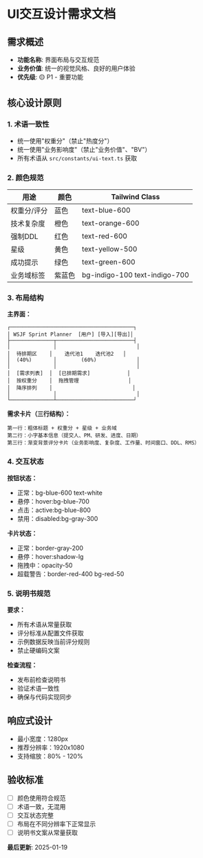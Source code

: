 # UI交互设计需求文档

## 需求概述
- **功能名称**: 界面布局与交互规范
- **业务价值**: 统一的视觉风格、良好的用户体验
- **优先级**: 🟡 P1 - 重要功能

## 核心设计原则

### 1. 术语一致性
- 统一使用"权重分"（禁止"热度分"）
- 统一使用"业务影响度"（禁止"业务价值"、"BV"）
- 所有术语从 `src/constants/ui-text.ts` 获取

### 2. 颜色规范

| 用途 | 颜色 | Tailwind Class |
|------|------|----------------|
| 权重分/评分 | 蓝色 | text-blue-600 |
| 技术复杂度 | 橙色 | text-orange-600 |
| 强制DDL | 红色 | text-red-600 |
| 星级 | 黄色 | text-yellow-500 |
| 成功提示 | 绿色 | text-green-600 |
| 业务域标签 | 紫蓝色 | bg-indigo-100 text-indigo-700 |

### 3. 布局结构

**主界面：**
```
┌────────────────────────────────────────┐
│ WSJF Sprint Planner  [用户] [导入][导出]│
├──────────────┬─────────────────────────┤
│              │                          │
│  待排期区    │    迭代池1    迭代池2   │
│  (40%)       │        (60%)             │
│              │                          │
│  [需求列表]  │  [已排期需求]            │
│  按权重分    │  拖拽管理                │
│  降序排列    │                          │
│              │                          │
└──────────────┴─────────────────────────┘
```

**需求卡片（三行结构）：**
```
第一行：粗体标题 + 权重分 + 星级 + 业务域
第二行：小字基本信息（提交人、PM、研发、进度、日期）
第三行：渐变背景评分卡片（业务影响度、复杂度、工作量、时间窗口、DDL、RMS）
```

### 4. 交互状态

**按钮状态：**
- 正常：bg-blue-600 text-white
- 悬停：hover:bg-blue-700
- 点击：active:bg-blue-800
- 禁用：disabled:bg-gray-300

**卡片状态：**
- 正常：border-gray-200
- 悬停：hover:shadow-lg
- 拖拽中：opacity-50
- 超载警告：border-red-400 bg-red-50

### 5. 说明书规范

**要求：**
- 所有术语从常量获取
- 评分标准从配置文件获取
- 示例数据反映当前评分规则
- 禁止硬编码文案

**检查流程：**
- 发布前检查说明书
- 验证术语一致性
- 确保与代码实现同步

## 响应式设计
- 最小宽度：1280px
- 推荐分辨率：1920x1080
- 支持缩放：80% - 120%

## 验收标准
- [ ] 颜色使用符合规范
- [ ] 术语一致，无混用
- [ ] 交互状态完整
- [ ] 布局在不同分辨率下正常显示
- [ ] 说明书文案从常量获取

**最后更新**: 2025-01-19
